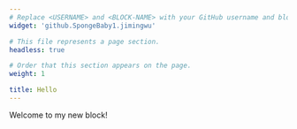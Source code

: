 ```yaml
---
# Replace <USERNAME> and <BLOCK-NAME> with your GitHub username and block name, respectively.
widget: 'github.SpongeBaby1.jimingwu'

# This file represents a page section.
headless: true

# Order that this section appears on the page.
weight: 1

title: Hello
---
```


Welcome to my new block!